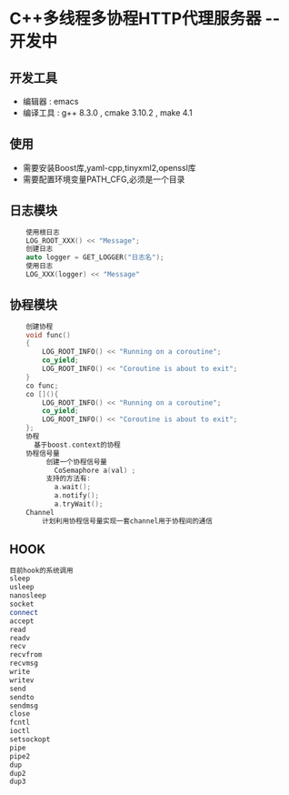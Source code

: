 # C++多线程多协程HTTP代理服务器 -- 开发中
## 开发工具
  - 编辑器   : emacs
  - 编译工具 : g++ 8.3.0 , cmake 3.10.2 , make 4.1
## 使用
  - 需要安装Boost库,yaml-cpp,tinyxml2,openssl库
  - 需要配置环境变量PATH_CFG,必须是一个目录
## 日志模块
```C++
    使用根日志
    LOG_ROOT_XXX() << "Message"; 
    创建日志
    auto logger = GET_LOGGER("日志名");
    使用日志
    LOG_XXX(logger) << "Message"
```
## 协程模块
```C++
    创建协程
    void func()
    {
        LOG_ROOT_INFO() << "Running on a coroutine";
        co_yield;
        LOG_ROOT_INFO() << "Coroutine is about to exit";
    }
    co func;
    co [](){
        LOG_ROOT_INFO() << "Running on a coroutine";
        co_yield;
        LOG_ROOT_INFO() << "Coroutine is about to exit";
    };
    协程
      基于boost.context的协程
    协程信号量
         创建一个协程信号量
           CoSemaphore a(val) ;
         支持的方法有:
           a.wait();
           a.notify();
           a.tryWait();
    Channel 
        计划利用协程信号量实现一套channel用于协程间的通信

```

## HOOK
```C++
目前hook的系统调用
sleep
usleep
nanosleep
socket
connect
accept
read
readv
recv
recvfrom
recvmsg
write
writev
send
sendto
sendmsg
close
fcntl
ioctl
setsockopt
pipe
pipe2
dup
dup2
dup3

```